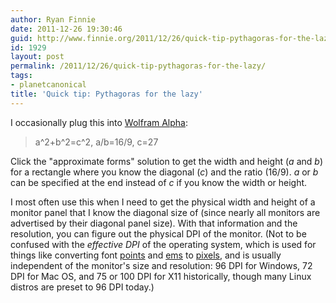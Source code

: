 ```yaml
---
author: Ryan Finnie
date: 2011-12-26 19:30:46
guid: http://www.finnie.org/2011/12/26/quick-tip-pythagoras-for-the-lazy/
id: 1929
layout: post
permalink: /2011/12/26/quick-tip-pythagoras-for-the-lazy/
tags:
- planetcanonical
title: 'Quick tip: Pythagoras for the lazy'
---
```

I occasionally plug this into [Wolfram Alpha](http://www.wolframalpha.com/):

> a^2+b^2=c^2, a/b=16/9, c=27

Click the "approximate forms" solution to get the width and height (_a_ and _b_) for a rectangle where you know the diagonal (_c_) and the ratio (16/9). _a_ or _b_ can be specified at the end instead of _c_ if you know the width or height.

I most often use this when I need to get the physical width and height of a monitor panel that I know the diagonal size of (since nearly all monitors are advertised by their diagonal panel size). With that information and the resolution, you can figure out the physical DPI of the monitor. (Not to be confused with the _effective DPI_ of the operating system, which is used for things like converting font [points](http://en.wikipedia.org/wiki/Point_%28typography%29) and [ems](http://en.wikipedia.org/wiki/Em_%28typography%29) to [pixels](http://en.wikipedia.org/wiki/Pixel), and is usually independent of the monitor's size and resolution: 96 DPI for Windows, 72 DPI for Mac OS, and 75 or 100 DPI for X11 historically, though many Linux distros are preset to 96 DPI today.)
